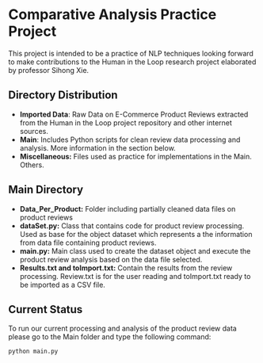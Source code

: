 # Comparative Analysis Practice Project

This project is intended to be a practice of NLP techniques looking forward to make contributions to the Human in the Loop research project elaborated by professor Sihong Xie.

## Directory Distribution

* **Imported Data**: Raw Data on E-Commerce Product Reviews extracted from the Human in the Loop project repository and other internet sources.
* **Main**: Includes Python scripts for clean review data processing and analysis. More information in the section below.
* **Miscellaneous:** Files used as practice for implementations in the Main. Others.

## Main Directory

* **Data_Per_Product:** Folder including partially cleaned data files on product reviews
* **dataSet.py:** Class that contains code for product review processing. Used as base for the object dataset which represents a the information from data file containing product reviews.
* **main.py:** Main class used to create the dataset object and execute the product review analysis based on the data file selected.
* **Results.txt and toImport.txt:** Contain the results from the review processing. Review.txt is for the user reading and toImport.txt ready to be imported as a CSV file.

## Current Status

To run our current processing and analysis of the product review data please go to the Main folder and type the following command:

```bash
python main.py
```